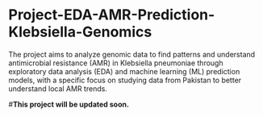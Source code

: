 # Project-EDA-AMR-Prediction-Klebsiella-Genomics
The project aims to analyze genomic data to find patterns and understand antimicrobial resistance (AMR) in Klebsiella pneumoniae through exploratory data analysis (EDA) and machine learning (ML) prediction models, with a specific focus on studying data from Pakistan to better understand local AMR trends.


#**This project will be updated soon.**
